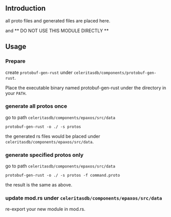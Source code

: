 ## Introduction

all proto files and generated files are placed here.

and ** DO NOT USE THIS MODULE DIRECTLY **

## Usage

### Prepare

create `protobuf-gen-rust` under `celeritasdb/components/protobuf-gen-rust`.

Place the executable binary named protobuf-gen-rust under the directory in your
`PATH`.

### generate all protos once

go to path `celeritasdb/components/epaxos/src/data`

```
protobuf-gen-rust -o ./ -s protos
```

the generated rs files would be placed under
`celeritasdb/components/epaxos/src/data`.

### generate specified protos only

go to path `celeritasdb/components/epaxos/src/data`

```
protobuf-gen-rust -o ./ -s protos -f command.proto
```

the result is the same as above.

### update mod.rs under `celeritasdb/components/epaxos/src/data`

re-export your new module in mod.rs.
